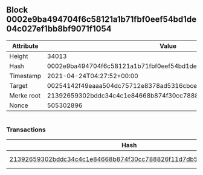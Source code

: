 ## Block 0002e9ba494704f6c58121a1b71fbf0eef54bd1de04c027ef1bb8bf9071f1054

Attribute | Value
--- | ---
Height | 34013
Hash | 0002e9ba494704f6c58121a1b71fbf0eef54bd1de04c027ef1bb8bf9071f1054
Timestamp | 2021-04-24T04:27:52+00:00
Target | 00254142f49eaaa504dc75712e8378ad5316cbcead634704b3734b6271167cc4
Merke root | 21392659302bddc34c4c1e84668b874f30cc788826f11d7db50c23ef759c803c
Nonce | 505302896

```

```

### Transactions

Hash | Amount
--- | ---
[21392659302bddc34c4c1e84668b874f30cc788826f11d7db50c23ef759c803c](21392659302bddc34c4c1e84668b874f30cc788826f11d7db50c23ef759c803c.md) | 10.00000000 SKEPTI 
